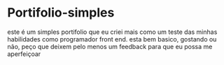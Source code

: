 # Portifolio-simples
este é um simples portifolio que eu criei mais como um teste das minhas habilidades como programador front end. esta bem basico, gostando ou não, peço que deixem pelo menos um feedback para que eu possa me aperfeiçoar
